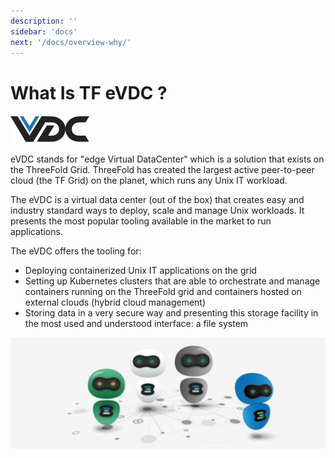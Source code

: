 ```yaml
---
description: ''
sidebar: 'docs'
next: '/docs/overview-why/'
---
```


# What Is TF eVDC ?

![](./img/vdc.png)

eVDC stands for "edge Virtual DataCenter" which is a solution that exists on the ThreeFold Grid. ThreeFold has created the largest active peer-to-peer cloud (the TF Grid) on the planet, which runs any Unix IT workload. 

The eVDC is a virtual data center (out of the box) that creates easy and industry standard ways to deploy, scale and manage Unix workloads. It presents  the most popular tooling available in the market to run applications. 

The eVDC offers the tooling for:
- Deploying containerized Unix IT applications on the grid
- Setting up Kubernetes clusters that are able to orchestrate and manage containers running on the ThreeFold grid and containers hosted on external clouds (hybrid cloud management)
- Storing data in a very secure way and presenting this storage facility in the most used and understood interface: a file system 

![](./img/vdc-3bot.png)
